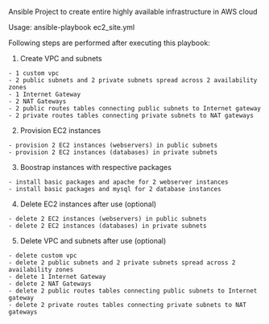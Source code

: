 Ansible Project to create entire highly available infrastructure in AWS cloud

Usage: ansible-playbook ec2_site.yml

Following steps are performed after executing this playbook:

  1. Create VPC and subnets

    - 1 custom vpc
    - 2 public subnets and 2 private subnets spread across 2 availability zones
    - 1 Internet Gateway
    - 2 NAT Gateways
    - 2 public routes tables connecting public subnets to Internet gateway
    - 2 private routes tables connecting private subnets to NAT gateways

  2. Provision EC2 instances

    - provision 2 EC2 instances (webservers) in public subnets 
    - provision 2 EC2 instances (databases) in private subnets

  3. Boostrap instances with respective packages

    - install basic packages and apache for 2 webserver instances
    - install basic packages and mysql for 2 database instances

  4. Delete EC2 instances after use (optional)

    - delete 2 EC2 instances (webservers) in public subnets 
    - delete 2 EC2 instances (databases) in private subnets      

  5. Delete VPC and subnets after use (optional)

    - delete custom vpc
    - delete 2 public subnets and 2 private subnets spread across 2 availability zones
    - delete 1 Internet Gateway
    - delete 2 NAT Gateways
    - delete 2 public routes tables connecting public subnets to Internet gateway
    - delete 2 private routes tables connecting private subnets to NAT gateways

 
